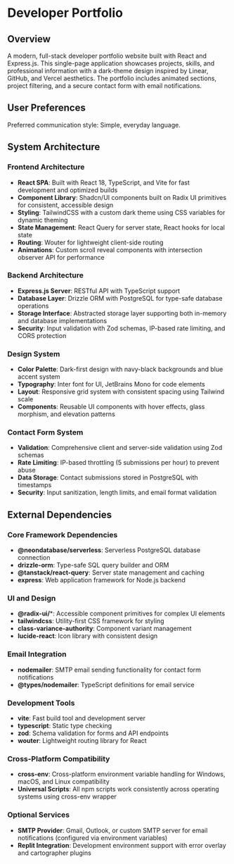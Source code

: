 # Developer Portfolio

## Overview

A modern, full-stack developer portfolio website built with React and Express.js. This single-page application showcases projects, skills, and professional information with a dark-theme design inspired by Linear, GitHub, and Vercel aesthetics. The portfolio includes animated sections, project filtering, and a secure contact form with email notifications.

## User Preferences

Preferred communication style: Simple, everyday language.

## System Architecture

### Frontend Architecture
- **React SPA**: Built with React 18, TypeScript, and Vite for fast development and optimized builds
- **Component Library**: Shadcn/UI components built on Radix UI primitives for consistent, accessible design
- **Styling**: TailwindCSS with a custom dark theme using CSS variables for dynamic theming
- **State Management**: React Query for server state, React hooks for local state
- **Routing**: Wouter for lightweight client-side routing
- **Animations**: Custom scroll reveal components with intersection observer API for performance

### Backend Architecture
- **Express.js Server**: RESTful API with TypeScript support
- **Database Layer**: Drizzle ORM with PostgreSQL for type-safe database operations
- **Storage Interface**: Abstracted storage layer supporting both in-memory and database implementations
- **Security**: Input validation with Zod schemas, IP-based rate limiting, and CORS protection

### Design System
- **Color Palette**: Dark-first design with navy-black backgrounds and blue accent system
- **Typography**: Inter font for UI, JetBrains Mono for code elements
- **Layout**: Responsive grid system with consistent spacing using Tailwind scale
- **Components**: Reusable UI components with hover effects, glass morphism, and elevation patterns

### Contact Form System
- **Validation**: Comprehensive client and server-side validation using Zod schemas
- **Rate Limiting**: IP-based throttling (5 submissions per hour) to prevent abuse
- **Data Storage**: Contact submissions stored in PostgreSQL with timestamps
- **Security**: Input sanitization, length limits, and email format validation

## External Dependencies

### Core Framework Dependencies
- **@neondatabase/serverless**: Serverless PostgreSQL database connection
- **drizzle-orm**: Type-safe SQL query builder and ORM
- **@tanstack/react-query**: Server state management and caching
- **express**: Web application framework for Node.js backend

### UI and Design
- **@radix-ui/***: Accessible component primitives for complex UI elements
- **tailwindcss**: Utility-first CSS framework for styling
- **class-variance-authority**: Component variant management
- **lucide-react**: Icon library with consistent design

### Email Integration
- **nodemailer**: SMTP email sending functionality for contact form notifications
- **@types/nodemailer**: TypeScript definitions for email service

### Development Tools
- **vite**: Fast build tool and development server
- **typescript**: Static type checking
- **zod**: Schema validation for forms and API endpoints
- **wouter**: Lightweight routing library for React

### Cross-Platform Compatibility
- **cross-env**: Cross-platform environment variable handling for Windows, macOS, and Linux compatibility
- **Universal Scripts**: All npm scripts work consistently across operating systems using cross-env wrapper

### Optional Services
- **SMTP Provider**: Gmail, Outlook, or custom SMTP server for email notifications (configured via environment variables)
- **Replit Integration**: Development environment support with error overlay and cartographer plugins